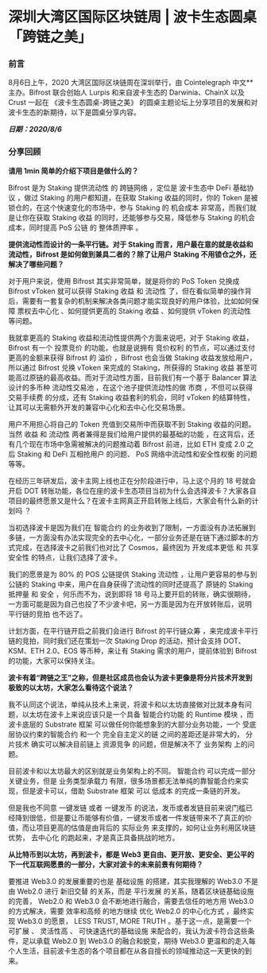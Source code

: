 # 深圳大湾区国际区块链周 | 波卡生态圆桌「跨链之美」

### 前言

8月6日上午，2020 大湾区国际区块链周在深圳举行，由 Cointelegraph 中文** 主办。Bifrost 联合创始人 Lurpis 和来自波卡生态的 Darwinia、ChainX 以及 Crust 一起在 《波卡生态圆桌-跨链之美》 的圆桌主题论坛上分享项目的发展和对波卡生态的新期待，以下是圆桌分享内容。

***日期：2020/8/6***

### 分享回顾

**请用 1min 简单的介绍下项目是做什么的？**

Bifrost 是为 Staking 提供流动性 的 跨链网络 ，定位是 波卡生态中 DeFi 基础协议 ，做过 Staking 的用户都知道，在获取 Staking 收益的同时，你的 Token 是被锁仓的，在这个快速变化的市场中，参与 Staking 的 机会成本 非常高，而我们就是让你在获取 Staking 收益 的同时，还能够参与交易，降低参与 Staking 的机会成本，同时提高 PoS 公链 的 整体质押率 。

**提供流动性而设计的一条平行链。对于 Staking 而言，用户最在意的就是收益和流动性，Bifrost 是如何做到兼具二者的？除了让用户 Staking 不用锁仓之外，还解决了哪些问题？**

对于用户来说，使用 Bifrost 其实非常简单，就是将你的 PoS Token 兑换成 Bifrost vToken 就可以获得 Staking 收益 和 流动性 了，但在看似简单的操作背后，需要有一套复杂的机制来解决各类问题才能实现良好的用户体验，比如如何保障 票权去中心化 、如何提供更高的 Staking 收益 、如何提供 vToken 的流动性 等问题。

我就拿更高的 Staking 收益和流动性提供两个方面来说吧，对于 Staking 收益，Bifrost 有一个 投票竞价 的功能，也就是说拥有 竞价权利 的节点，可以通过支付更高的金额来获得 Bifrost 的 溢价 ，Bifrost 也会当做 Staking 收益发放给用户，所以通过 Bifrost 兑换 vToken 来完成的 Staking，所获得的 Staking 收益 甚至可能高过原链的最高收益。而对于流动性方面，目前我们有一个基于 Balancer 算法 设计的多币种 流动性交易池 ，在这个池子提供流动性的做 市商 ，不但可以获得 交易手续费 的分成，还有 Staking 收益套利的机会，同时 vToken 的结算特性，让其可以无需额外开发的兼容中心化和去中心化交易场景。

用户不用担心将自己的 Token 充值到交易所中而获取不到 Staking 收益的问题。当然 收益 和 流动性 两者兼得是我们给用户提供的最基础的功能 ，在这背后，还有几个现在市场中急需被解决的问题推动着 Bifrost 前进，比如 ETH 变成 2.0 之后 Staking 和 DeFi 互相抢用户 的问题、 PoS 网络中流动性和安全性权衡 的问题等等。

在经历三年研发后，波卡主网上线也正在分阶段进行中，马上这个月的 18 号就会开启 DOT 转账功能，各位在座的波卡生态项目当初为什么会选择波卡？大家各自项目的最终愿景又是什么？在波卡主网真正开启转账上线后，大家会有什么新的计划吗 ？

当初选择波卡是因为我们在 智能合约 的业务收到了限制，一方面没有办法拓展到多链，一方面没有办法实现完全的去中心化，一部分业务还是在链下通过脚本的方式完成，在选择波卡之前我们也对比了 Cosmos，最终因为 开发成本更低 和 共享安全性 的特点，让我们选择了波卡。

我们的愿景是为 80% 的 POS 公链提供 Staking 流动性 ，让用户更容易的参与到公链的 Staking 中来，用户在自身获得了流动性的同时还提高了 原链的 Staking 抵押量 和 安全 ，何乐而不为，说到即将 18 号马上要开启的转账，确实很期待，一方面可能是因为自己也投了不少波卡吧，另一方面是因为在开放转账后，说明 平行链的竞拍 也不远了。

计划方面，在平行链开启之前我们会进行 Bifrost 的平行链众筹 ，来完成波卡平行链的竞拍，同时我们还在策划一次 Staking Drop 的活动，预计会支持 DOT、KSM、ETH 2.0、EOS 等币种，来让有 Staking 需求的用户，提前体验到 Bifrost 的功能，大家可以保持关注。

**波卡有着“跨链之王”之称，但是社区成员也会认为波卡更像是将分片技术开发到极致的以太坊，大家怎么看待这个说法？**

我不认同这个说法，单纯从技术上来说，将波卡和以太坊直接做对比就本身有问题，以太坊在波卡上来说应该只是一个具备 智能合约功能 的 Runtime 模块 ，而波卡底层的 Substrate 框架 可以做任何你能想象到的大部分业务功能，一个 受底层协议约束的智能合约 和一个 完全自主定义的链 之间的差距还是非常大的， 分片技术 确实可以解决目前链上 资源竞争 的问题，但是解决不了 业务架构 上的问题。

目前波卡和以太坊最大的区别就是业务架构上的不同。 智能合约 可以完成一部分关键业务，但是 业务类型承载力 有限，很多场景都无法单纯的靠智能合约来实现，但是波卡可以，借助 Substrate 框架 可以 低成本 的完成一条链的开发。

但是我也不同意 一键发链 或者 一键发币 的说法，发币或者发链目前来说门槛已经降到很低，但是要让币能够有价值，一键发币或者一件发链带来不了真正的价值，而让项目更高的估值是由背后的 实际业务 来支撑的，如何让业务利用区块链优势， 去中心化 的跑起来，才是真正具备挑战的地方。

**从比特币到以太坊，再到波卡，都是 Web3 更自由、更开放、更安全、更公平的下一代互联网愿景的一部分，大家对波卡的未来前景有何期待？**

要推进 Web3.0 的发展重要的也是 基础设施 的搭建，其实我理解的 Web3.0 不是由 Web2.0 进行 新旧交替 的关系，而是 平行发展 的关系，随着区块链基础设施的完善， Web2.0 和 Web3.0 会不断地进行融合，需要去信任的地方用 Web3.0 的方式解决，需要 效率和高频 的地方继续 优化 Web2.0 的中心化方式 ，最终实现 Web3.0 的愿景， LESS TRUST, MORE TRUTH 。基于这一点，是需要一个 可扩展 、 灵活性高 、 可快速迭代的基础设施 来配合的，我认为波卡符合这些条件，足以承载 Web2.0 到 Web3.0 的融合和蜕变，期待 Web3.0 更温和的走入每个人生活，目前波卡生态的各个项目都在从各自擅长的领域推动这一天更快的到来。




















